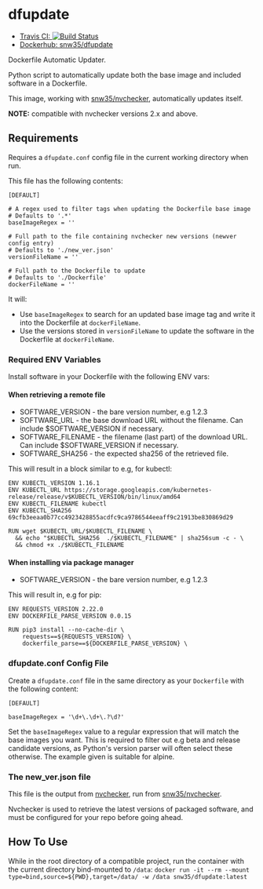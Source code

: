 # dfupdate

* [Travis CI: ![Build Status](https://travis-ci.org/snw35/dfupdate.svg?branch=master)](https://travis-ci.org/snw35/dfupdate)
* [Dockerhub: snw35/dfupdate](https://hub.docker.com/r/snw35/dfupdate)

Dockerfile Automatic Updater.

Python script to automatically update both the base image and included software in a Dockerfile.

This image, working with [snw35/nvchecker](https://github.com/snw35/nvchecker), automatically updates itself.

**NOTE:** compatible with nvchecker versions 2.x and above.

## Requirements

Requires a `dfupdate.conf` config file in the current working directory when run.

This file has the following contents:

```
[DEFAULT]

# A regex used to filter tags when updating the Dockerfile base image
# Defaults to '.*'
baseImageRegex = ''

# Full path to the file containing nvchecker new versions (newver config entry)
# Defaults to './new_ver.json'
versionFileName = ''

# Full path to the Dockerfile to update
# Defaults to './Dockerfile'
dockerFileName = ''
```

It will:
 * Use `baseImageRegex` to search for an updated base image tag and write it into the Dockerfile at `dockerFileName`.
 * Use the versions stored in `versionFileName` to update the software in the Dockerfile at `dockerFileName`.

### Required ENV Variables

Install software in your Dockerfile with the following ENV vars:

#### When retrieving a remote file
 * SOFTWARE_VERSION - the bare version number, e.g 1.2.3
 * SOFTWARE_URL - the base download URL without the filename. Can include $SOFTWARE_VERSION if necessary.
 * SOFTWARE_FILENAME - the filename (last part) of the download URL. Can include $SOFTWARE_VERSION if necessary.
 * SOFTWARE_SHA256 - the expected sha256 of the retrieved file.

This will result in a block similar to e.g, for kubectl:
```
ENV KUBECTL_VERSION 1.16.1
ENV KUBECTL_URL https://storage.googleapis.com/kubernetes-release/release/v$KUBECTL_VERSION/bin/linux/amd64
ENV KUBECTL_FILENAME kubectl
ENV KUBECTL_SHA256 69cfb3eeaa0b77cc4923428855acdfc9ca9786544eeaff9c21913be830869d29

RUN wget $KUBECTL_URL/$KUBECTL_FILENAME \
  && echo "$KUBECTL_SHA256  ./$KUBECTL_FILENAME" | sha256sum -c - \
  && chmod +x ./$KUBECTL_FILENAME
```

#### When installing via package manager
 * SOFTWARE_VERSION - the bare version number, e.g 1.2.3

This will result in, e.g for pip:
```
ENV REQUESTS_VERSION 2.22.0
ENV DOCKERFILE_PARSE_VERSION 0.0.15

RUN pip3 install --no-cache-dir \
    requests==${REQUESTS_VERSION} \
    dockerfile_parse==${DOCKERFILE_PARSE_VERSION} \
```

### dfupdate.conf Config File

Create a `dfupdate.conf` file in the same directory as your `Dockerfile` with the following content:
```
[DEFAULT]

baseImageRegex = '\d+\.\d+\.?\d?'
```
Set the `baseImageRegex` value to a regular expression that will match the base images you want. This is required to filter out e.g beta and release candidate versions, as Python's version parser will often select these otherwise. The example given is suitable for alpine.

### The new_ver.json file

This file is the output from [nvchecker](https://github.com/lilydjwg/nvchecker), run from [snw35/nvchecker](https://github.com/snw35/nvchecker).

Nvchecker is used to retrieve the latest versions of packaged software, and must be configured for your repo before going ahead.

## How To Use

While in the root directory of a compatible project, run the container with the current directory bind-mounted to `/data`:
`docker run -it --rm --mount type=bind,source=${PWD},target=/data/ -w /data snw35/dfupdate:latest`
